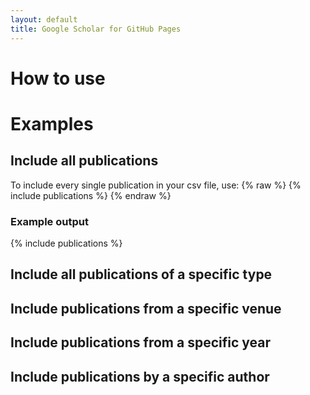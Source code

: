 ```yaml
---
layout: default
title: Google Scholar for GitHub Pages
---
```

# How to use

# Examples

## Include all publications
To include every single publication in your csv file, use:
{% raw %}
{% include publications %}
{% endraw %}
### Example output
{% include publications %}

## Include all publications of a specific type

## Include publications from a specific venue

## Include publications from a specific year

## Include publications by a specific author
